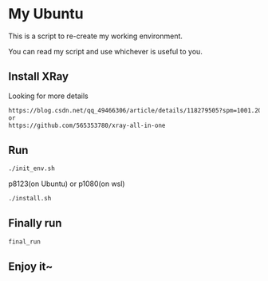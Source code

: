 # My Ubuntu

This is a script to re-create my working environment.

You can read my script and use whichever is useful to you.

## Install XRay

Looking for more details

```bash
https://blog.csdn.net/qq_49466306/article/details/118279505?spm=1001.2014.3001.5502
or
https://github.com/565353780/xray-all-in-one
```

## Run

```bash
./init_env.sh
```

p8123(on Ubuntu) or p1080(on wsl)

```bash
./install.sh
```

## Finally run
```bash
final_run
```

## Enjoy it~

